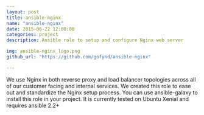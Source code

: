 ```yaml
---
layout: post
title: ansible-nginx
name: "ansible-nginx"
date: 2015-06-22 12:00:00
categories: project
description: Ansible role to setup and configure Nginx web server

img: ansible-nginx_logo.png
github_url: "https://github.com/gofynd/ansible-nginx"

---
```


<p>
We use Nginx in both reverse proxy and load balancer topologies across all of our customer facing and internal services. We created this role to ease out and standardize the Nginx setup process. You can use ansible-galaxy to install this role in your project. It is currently tested on Ubuntu Xenial and requires ansible 2.2+
</p>
